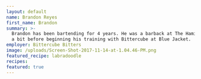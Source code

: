 ```yaml
---
layout: default
name: Brandon Reyes
first_name: Brandon
summary: >-
  Brandon has been bartending for 4 years. He was a barback at The Hamilton for
  a bit before beginning his training with Bittercube at Blue Jacket.
employer: Bittercube Bitters
image: /uploads/Screen-Shot-2017-11-14-at-1.04.46-PM.png
featured_recipe: labradoodle
recipes:
featured: true
---
```



